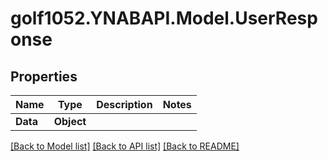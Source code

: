 # golf1052.YNABAPI.Model.UserResponse
## Properties

Name | Type | Description | Notes
------------ | ------------- | ------------- | -------------
**Data** | **Object** |  | 

[[Back to Model list]](../README.md#documentation-for-models) [[Back to API list]](../README.md#documentation-for-api-endpoints) [[Back to README]](../README.md)

